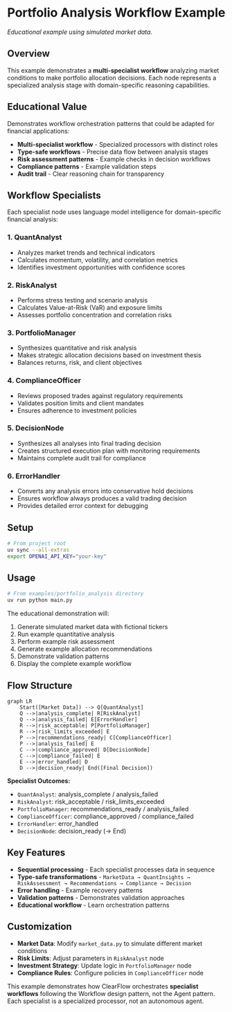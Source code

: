 # Portfolio Analysis Workflow Example

*Educational example using simulated market data.*

## Overview

This example demonstrates a **multi-specialist workflow** analyzing market conditions to make portfolio allocation decisions. Each node represents a specialized analysis stage with domain-specific reasoning capabilities.

## Educational Value

Demonstrates workflow orchestration patterns that could be adapted for financial applications:

- **Multi-specialist workflow** - Specialized processors with distinct roles
- **Type-safe workflows** - Precise data flow between analysis stages  
- **Risk assessment patterns** - Example checks in decision workflows
- **Compliance patterns** - Example validation steps
- **Audit trail** - Clear reasoning chain for transparency

## Workflow Specialists

Each specialist node uses language model intelligence for domain-specific financial analysis:

### 1. **QuantAnalyst**

- Analyzes market trends and technical indicators
- Calculates momentum, volatility, and correlation metrics
- Identifies investment opportunities with confidence scores

### 2. **RiskAnalyst**

- Performs stress testing and scenario analysis
- Calculates Value-at-Risk (VaR) and exposure limits
- Assesses portfolio concentration and correlation risks

### 3. **PortfolioManager**

- Synthesizes quantitative and risk analysis
- Makes strategic allocation decisions based on investment thesis
- Balances returns, risk, and client objectives

### 4. **ComplianceOfficer**

- Reviews proposed trades against regulatory requirements
- Validates position limits and client mandates
- Ensures adherence to investment policies

### 5. **DecisionNode**

- Synthesizes all analyses into final trading decision
- Creates structured execution plan with monitoring requirements
- Maintains complete audit trail for compliance

### 6. **ErrorHandler**

- Converts any analysis errors into conservative hold decisions
- Ensures workflow always produces a valid trading decision
- Provides detailed error context for debugging

## Setup

```bash
# From project root
uv sync --all-extras
export OPENAI_API_KEY="your-key"
```

## Usage

```bash
# From examples/portfolio_analysis directory
uv run python main.py
```

The educational demonstration will:

1. Generate simulated market data with fictional tickers
2. Run example quantitative analysis
3. Perform example risk assessment
4. Generate example allocation recommendations
5. Demonstrate validation patterns
6. Display the complete example workflow

## Flow Structure

```mermaid
graph LR
    Start([Market Data]) --> Q[QuantAnalyst]
    Q -->|analysis_complete| R[RiskAnalyst]
    Q -->|analysis_failed| E[ErrorHandler]
    R -->|risk_acceptable| P[PortfolioManager]
    R -->|risk_limits_exceeded| E
    P -->|recommendations_ready| C[ComplianceOfficer]
    P -->|analysis_failed| E
    C -->|compliance_approved| D[DecisionNode]
    C -->|compliance_failed| E
    E -->|error_handled| D
    D -->|decision_ready| End([Final Decision])
```

**Specialist Outcomes:**

- `QuantAnalyst`: analysis_complete / analysis_failed
- `RiskAnalyst`: risk_acceptable / risk_limits_exceeded  
- `PortfolioManager`: recommendations_ready / analysis_failed
- `ComplianceOfficer`: compliance_approved / compliance_failed
- `ErrorHandler`: error_handled
- `DecisionNode`: decision_ready (→ End)

## Key Features

- **Sequential processing** - Each specialist processes data in sequence
- **Type-safe transformations** - `MarketData → QuantInsights → RiskAssessment → Recommendations → Compliance → Decision`
- **Error handling** - Example recovery patterns
- **Validation patterns** - Demonstrates validation approaches
- **Educational workflow** - Learn orchestration patterns

## Customization

- **Market Data**: Modify `market_data.py` to simulate different market conditions
- **Risk Limits**: Adjust parameters in `RiskAnalyst` node
- **Investment Strategy**: Update logic in `PortfolioManager` node  
- **Compliance Rules**: Configure policies in `ComplianceOfficer` node

This example demonstrates how ClearFlow orchestrates **specialist workflows** following the Workflow design pattern, not the Agent pattern. Each specialist is a specialized processor, not an autonomous agent.
